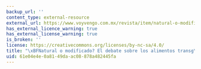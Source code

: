 ```yaml
---
backup_url: ''
content_type: external-resource
external_url: https://www.voyvengo.com.mx/revista/item/natural-o-modificado-el-debate-sobre-los-alimentos-transgenicos
has_external_licence_warning: true
has_external_license_warning: true
is_broken: ''
license: https://creativecommons.org/licenses/by-nc-sa/4.0/
title: "\xBFNatural o modificado? El debate sobre los alimentos transg\xE9nicos"
uid: 61e04e4e-0a81-49da-ac08-878a482445fa
---
```

